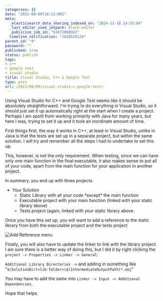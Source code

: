 ```yaml
---
categories: []
date: "2021-08-09T16:22:08Z"
meta:
  _elasticsearch_data_sharing_indexed_on: "2024-11-18 14:55:04"
  _last_editor_used_jetpack: block-editor
  _publicize_job_id: "61672088922"
  timeline_notification: "1628526129"
parent_id: "0"
password: ""
published: true
status: publish
tags:
- c++
- google test
- visual studio
title: Visual Studio, C++ & Google Test
type: post
url: /2021/08/09/visual-studio-c-google-test/
---
```


Using Visual Studio for C++ and Google Test seems like it should be absolutely
straightforward. I\'m trying to do everything in Visual Studio, so it should
just set it up automatically right at the start when I create a project. Perhaps
I am spoilt from working primarily with Java for many years, but here I was,
trying to set it up and it took an inordinate amount of time.

First things first, the way it works in C++, at least in Visual Studio, unlike
in Java is that the tests are set up in a separate project, but within the same
solution. I will try and remember all the steps I had to undertake to set this
up.

This, however, is not the only requirement. When testing, since we can have only
one main function in the final executable, it also makes sense to put all of
your code, apart from the main function for your application in another project.

<!--more-->

In summary, you end up with three projects

- Your Solution
  - Static Library with all your code \*except\* the main function
  - Executable project with your main function (linked with your static library
    above)
  - Tests project (again, linked with your static library above.

Once you have this set up, you will want to add a reference to the static
library from both the executable project and the tests project

![Add Reference menu](/assets/2021/08/image.png "Add Reference")

Finally, you will also have to update the linker to link with the library
project. I am sure there is a better way of doing this, but I did it by right
clicking the `project -> Properties -> Linker -> General`:

`Additional Library Directories ->` and adding in something like
"`$(SolutionDir)<lib-folder>\$(IntermediateOutputPath)*.obj`"

You may have to add the same into `Linker -> Input -> Additional Dependencies`.

Hope that helps
